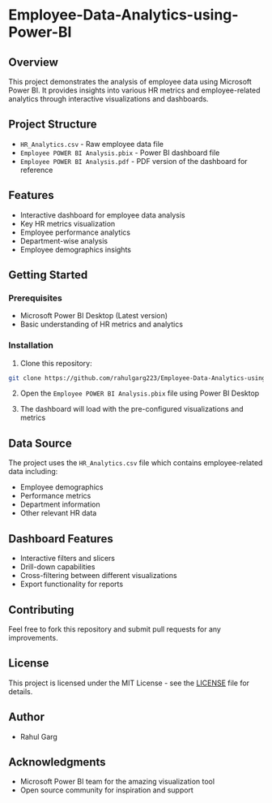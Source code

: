 # Employee-Data-Analytics-using-Power-BI

## Overview
This project demonstrates the analysis of employee data using Microsoft Power BI. It provides insights into various HR metrics and employee-related analytics through interactive visualizations and dashboards.

## Project Structure
- `HR_Analytics.csv` - Raw employee data file
- `Employee POWER BI Analysis.pbix` - Power BI dashboard file
- `Employee POWER BI Analysis.pdf` - PDF version of the dashboard for reference

## Features
- Interactive dashboard for employee data analysis
- Key HR metrics visualization
- Employee performance analytics
- Department-wise analysis
- Employee demographics insights

## Getting Started

### Prerequisites
- Microsoft Power BI Desktop (Latest version)
- Basic understanding of HR metrics and analytics

### Installation
1. Clone this repository:
```bash
git clone https://github.com/rahulgarg223/Employee-Data-Analytics-using-Power-BI.git
```

2. Open the `Employee POWER BI Analysis.pbix` file using Power BI Desktop

3. The dashboard will load with the pre-configured visualizations and metrics

## Data Source
The project uses the `HR_Analytics.csv` file which contains employee-related data including:
- Employee demographics
- Performance metrics
- Department information
- Other relevant HR data

## Dashboard Features
- Interactive filters and slicers
- Drill-down capabilities
- Cross-filtering between different visualizations
- Export functionality for reports

## Contributing
Feel free to fork this repository and submit pull requests for any improvements.

## License
This project is licensed under the MIT License - see the [LICENSE](LICENSE) file for details.

## Author
- Rahul Garg

## Acknowledgments
- Microsoft Power BI team for the amazing visualization tool
- Open source community for inspiration and support
